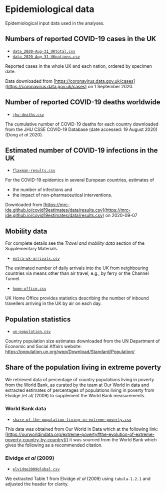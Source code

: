 # Epidemiological data

Epidemiological input data used in the analyses.


## Numbers of reported COVID-19 cases in the UK

- [`data_2020-Aug-31_UKtotal.csv`](data_2020-Aug-31_UKtotal.csv)
- [`data_2020-Aug-31-UKnations.csv`](data_2020-Aug-31_UKnations.csv)

Reported cases in the whole UK and each nation, ordered by specimen date.

Data downloaded from [https://coronavirus.data.gov.uk/cases](https://coronavirus.data.gov.uk/cases) on 1 September 2020.


## Number of reported COVID-19 deaths worldwide 

- [`jhu-deaths.csv`](jhu-deaths.csv)

The cumulative number of COVID-19 deaths for each country downloaded from the
JHU CSSE COVID-19 Database (date accessed: 19 August 2020) (Dong *et al* 2020).

## Estimated number of COVID-19 infections in the UK

- [`flaxman-results.csv`](flaxman-results.csv)

For the COVID-19 epidemics in several European countries, estimates of

- the number of infections and
- the impact of non-pharmaceutical interventions.

Downloaded from [https://mrc-ide.github.io/covid19estimates/data/results.csv](https://mrc-ide.github.io/covid19estimates/data/results.csv) on 2020-09-07


## Mobility data

For complete details see the *Travel and mobility data* section of the
Supplementary Materials.

- [`extra-uk-arrivals.csv`](extra-uk-arrivals.csv)

The estimated number of daily arrivals into the UK from neighbouring countries
via means other than air travel, e.g., by ferry or the Channel Tunnel. 

- [`home-office.csv`](home-office.csv)

UK Home Office provides statistics describing the number of inbound travellers
arriving in the UK by air on each day.

## Population statistics

- [`un-population.csv`](un-population.csv)

Country population size estimates downloaded from the UN Department of Economic
and Social Affairs website:
https://population.un.org/wpp/Download/Standard/Population/

## Share of the population living in extreme poverty

We retrieved data of percentage of country populations living in poverty from
the World Bank, as curated by the team at Our World in data and extracted
estimates of percentages of populations living in poverty from Elvidge /et al/
(2009) to supplement the World Bank measurements.

### World Bank data

- [`share-of-the-population-living-in-extreme-poverty.csv`](share-of-the-population-living-in-extreme-poverty.csv)

This data was obtained from Our World in Data which at the following link:
[https://ourworldindata.org/extreme-poverty#the-evolution-of-extreme-poverty-country-by-country]()
it was sourced from the World Bank which gives the following as a recommended
citation.

### Elvidge *et al* (2009)

- [`elvidge2009global.csv`](elvidge2009global.csv)

We extracted Table 1 from Elvidge *et al* (2009) using `tabula-1.2.1` and
adjusted the header for clarity.
